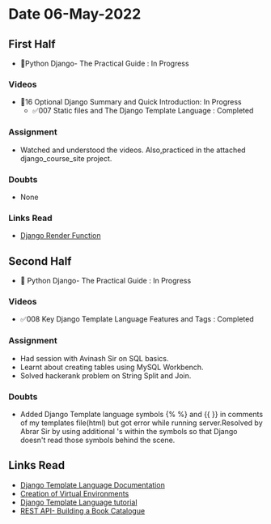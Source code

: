 # Date 06-May-2022

## First Half

- 🔄Python Django- The Practical Guide : In Progress

### Videos

- 🔄16 Optional Django Summary and Quick Introduction: In Progress
  - ✅007 Static files and The Django Template Language : Completed

### Assignment

- Watched and understood the videos. Also,practiced in the attached django_course_site project.

### Doubts

- None

### Links Read

- [Django Render Function](https://vegibit.com/django-render-function/)

## Second Half

- 🔄 Python Django- The Practical Guide : In Progress

### Videos

- ✅008 Key Django Template Language Features and Tags : Completed

### Assignment

- Had session with Avinash Sir on SQL basics.
- Learnt about creating tables using MySQL Workbench.
- Solved hackerank problem on String Split and Join.

### Doubts

- Added Django Template language symbols {% %} and {{ }} in comments of my templates file(html) but got error while running server.Resolved by Abrar Sir by using additional \'s within the symbols so that Django doesn't read those symbols behind the scene.

## Links Read

- [Django Template Language Documentation](https://docs.djangoproject.com/en/4.0/ref/templates/language/)
- [Creation of Virtual Environments](https://docs.python.org/3/library/venv.html#:~:text=You%20can%20deactivate%20a%20virtual,fish%20and%20csh%20activation%20scripts.)
- [Django Template Language tutorial](https://pythonbasics.org/django-template-language/)
- [REST API- Building a Book Catalogue](https://towardsdatascience.com/rest-api-building-a-book-catalogue-api-part-i-cf8599d63ca4)
